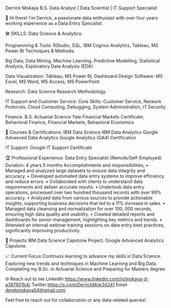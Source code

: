 Derrick Mokaya B.S.
Data Analyst | Data Scientist | IT Support Specialist

👋 Hi there! I'm Derrick, a passionate data enthusiast with over four years working experience as a Data Entry Specialist.

🛠 SKILLS:
Data Science & Analytics:

Programming & Tools: 
RStudio, SQL, IBM Cognos Analytics, Tableau, MS Power BI
Techniques & Methods: 

Big Data, Data Mining, Machine Learning, Predictive Modelling, Statistical Analysis, Exploratory Data Analysis (EDA)

Data Visualization: Tableau, MS Power BI, Dashboard Design
Software: MS Excel, MS Word, MS Access, MS PowerPoint

Research: Data Science Research Methodology

IT Support and Customer Service:
Core Skills: Customer Service, Network Protocols, Cloud Computing, Debugging, System Administration, IT Security

Finance:
B.S. Actuarial Science
Yale Financial Markets Certificate; Behavioral Finance, Financial Markets, Behavioral Economics

📜 Courses & Certifications:
IBM Data Science
IBM Data Analytics
Google Advanced Data Analytics
Google Analytics (GA4) Certification

IT Support:
Google IT Support Certificate

🏆 Professional Experience:
Data Entry Specialist (Remote/Self-Employed)
Duration: 4 years 5 months
Accomplishments and responsibilities;
• Managed and analyzed large datasets to ensure data integrity and accuracy.
• Developed automated data entry systems to improve efficiency and reduce errors.
• Collaborated with clients to understand data requirements and deliver accurate results.
• Undertook data entry operations, processed over two hundred thousand records with over 99%
accuracy.
• Analyzed data from various sources to provide actionable insights, supporting business decisions
that led to a 11% increase in sales.
• Managed data cleansing and normalization for over 100, 000 records, ensuring high data quality
and usability.
• Created detailed reports and dashboards for senior management, highlighting key metrics and
trends.
• Attended an internal webinar training sessions on data entry best practices, significantly
improving productivity. 

🚀 Projects
IBM Data Science Capstone Project.
Google Advanced Analytics Capstone.

📈 Current Focus
Continuos learning to advance my skills in Data Science.
Exploring new trends and techniques in Machine Learning and Big Data.
Completing my B.Sc. in Actuarial Science and Preparing for Masters degree.

🌐 Reach out to me
LinkedIn  https://www.linkedin.com/in/mokaya-d-a387601b4/
Twitter   https://x.com/DerrickMok34241
Email    derekmokaya54@gmail.com

Feel free to reach out for collaboration or any data-related queries!


